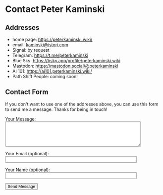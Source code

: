 # Contact Peter Kaminski

## Addresses

* home page: <https://peterkaminski.wiki/>
* email: [kaminski@istori.com](mailto:kaminski@istori.com)
* Signal: by request
* Telegram: <https://t.me/peterkaminski>
* Blue Sky: <https://bsky.app/profile/peterkaminski.wiki>
* Mastodon: <https://mastodon.social/@peterkaminski>
* AI 101: <https://ai101.peterkaminski.wiki/>
* Path Shift People: coming soon!

## Contact Form

If you don't want to use one of the addresses above, you can use this form to send me a message. Thanks for being in touch!

<form name="peterkaminski.wiki" method="POST" data-netlify="true">
  <!-- This form is detected and handled automatically when deployed through Netlify. Make sure to enable outgoing notifications and form detection in the "Forms" section of your Netlify configuration for this site. See https://docs.netlify.com/forms/setup/ for setup details. -->

  <input type="hidden" name="subject" value="Hello from %{formName} (%{submissionId})">

  <p>
    <label for="message">Your Message:</label><br>
    <textarea style="padding: .7em" id="message" name="message" rows="4" cols="50"></textarea>
  </p>

  <p>
    <label for="email">Your Email (optional):</label><br>
    <input type="email" id="email" name="email" size="50">
  </p>

  <p>
    <label for="name">Your Name (optional):</label><br>
    <input type="text" id="name" name="name" size="50">
  </p>

  <p>
    <button type="submit">Send Message</button>
  </p>
</form> 
